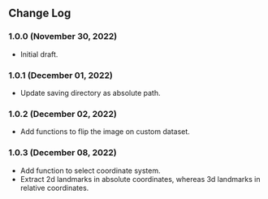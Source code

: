 ## Change Log
### 1.0.0 (November 30, 2022)
- Initial draft.

### 1.0.1 (December 01, 2022)
- Update saving directory as absolute path.

### 1.0.2 (December 02, 2022)
- Add functions to flip the image on custom dataset.

### 1.0.3 (December 08, 2022)
- Add function to select coordinate system.
- Extract 2d landmarks in absolute coordinates, whereas 3d landmarks in relative coordinates.